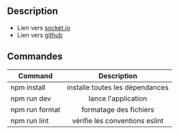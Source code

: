 ## Description

- Lien vers [socket.io](https://socket.io/)
- Lien vers [github](https://github.com/hamzarzine2/StudyRoom)

## Commandes

| Command     |           Description           |
| ----------- | :-----------------------------: |
| npm install | installe toutes les dépendances |
| npm run dev |       lance l'application       |
| npm run format | formatage des fichiers |
| npm run lint | vérifie les conventions eslint |
